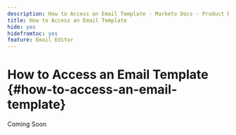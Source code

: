 ```yaml
---
description: How to Access an Email Template - Marketo Docs - Product Documentation
title: How to Access an Email Template
hide: yes
hidefromtoc: yes
feature: Email Editor
---
```

# How to Access an Email Template {#how-to-access-an-email-template}

Coming Soon
